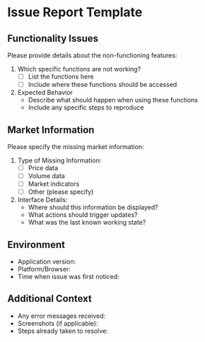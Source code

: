 # Issue Report Template

## Functionality Issues
Please provide details about the non-functioning features:

1. Which specific functions are not working?
   * [ ] List the functions here
   * [ ] Include where these functions should be accessed

2. Expected Behavior
   * Describe what should happen when using these functions
   * Include any specific steps to reproduce

## Market Information
Please specify the missing market information:

1. Type of Missing Information:
   * [ ] Price data
   * [ ] Volume data
   * [ ] Market indicators
   * [ ] Other (please specify)

2. Interface Details:
   * Where should this information be displayed?
   * What actions should trigger updates?
   * What was the last known working state?

## Environment
* Application version:
* Platform/Browser:
* Time when issue was first noticed:

## Additional Context
* Any error messages received:
* Screenshots (if applicable):
* Steps already taken to resolve:
